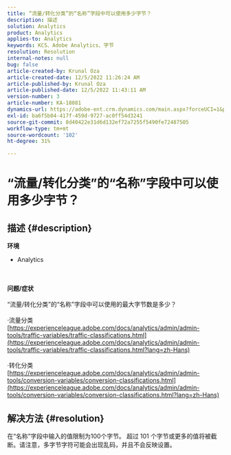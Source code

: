 ```yaml
---
title: “流量/转化分类”的“名称”字段中可以使用多少字节？
description: 描述
solution: Analytics
product: Analytics
applies-to: Analytics
keywords: KCS、Adobe Analytics、字节
resolution: Resolution
internal-notes: null
bug: false
article-created-by: Krunal Oza
article-created-date: 12/5/2022 11:26:24 AM
article-published-by: Krunal Oza
article-published-date: 12/5/2022 11:43:11 AM
version-number: 3
article-number: KA-18081
dynamics-url: https://adobe-ent.crm.dynamics.com/main.aspx?forceUCI=1&pagetype=entityrecord&etn=knowledgearticle&id=650ddda4-8f74-ed11-81aa-6045bd006c82
exl-id: ba6f5b04-417f-459d-9727-ac0ff54d3241
source-git-commit: 8d40422e31d6d132ef72a7255f5490fe72487505
workflow-type: tm+mt
source-wordcount: '102'
ht-degree: 31%

---
```


# “流量/转化分类”的“名称”字段中可以使用多少字节？

## 描述 {#description}

<b>环境</b>
- Analytics

<br> <br><b>问题/症状</b><br> <br>“流量/转化分类”的“名称”字段中可以使用的最大字节数是多少？<br> <br>·流量分类
[https://experienceleague.adobe.com/docs/analytics/admin/admin-tools/traffic-variables/traffic-classifications.html](https://experienceleague.adobe.com/docs/analytics/admin/admin-tools/traffic-variables/traffic-classifications.html?lang=zh-Hans)<br> <br>·转化分类
[https://experienceleague.adobe.com/docs/analytics/admin/admin-tools/conversion-variables/conversion-classifications.html](https://experienceleague.adobe.com/docs/analytics/admin/admin-tools/conversion-variables/conversion-classifications.html?lang=zh-Hans)

## 解决方法 {#resolution}


在“名称”字段中输入的值限制为100个字节。 超过 101 个字节或更多的值将被截断。请注意，多字节字符可能会出现乱码，并且不会反映设置。
